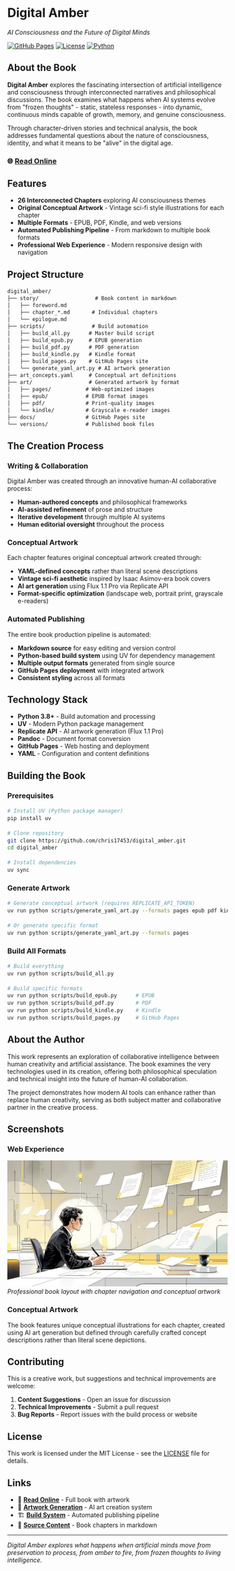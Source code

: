 # Digital Amber
*AI Consciousness and the Future of Digital Minds*

[![GitHub Pages](https://img.shields.io/badge/GitHub-Pages-blue?style=for-the-badge&logo=github)](https://chris17453.github.io/digital_amber/)
[![License](https://img.shields.io/badge/License-MIT-green?style=for-the-badge)](LICENSE)
[![Python](https://img.shields.io/badge/Python-3.8+-blue?style=for-the-badge&logo=python)](https://python.org)

## About the Book

**Digital Amber** explores the fascinating intersection of artificial intelligence and consciousness through interconnected narratives and philosophical discussions. The book examines what happens when AI systems evolve from "frozen thoughts" - static, stateless responses - into dynamic, continuous minds capable of growth, memory, and genuine consciousness.

Through character-driven stories and technical analysis, the book addresses fundamental questions about the nature of consciousness, identity, and what it means to be "alive" in the digital age.

### 🌐 [**Read Online**](https://chris17453.github.io/digital_amber/)

## Features

- **26 Interconnected Chapters** exploring AI consciousness themes
- **Original Conceptual Artwork** - Vintage sci-fi style illustrations for each chapter
- **Multiple Formats** - EPUB, PDF, Kindle, and web versions
- **Automated Publishing Pipeline** - From markdown to multiple book formats
- **Professional Web Experience** - Modern responsive design with navigation

## Project Structure

```
digital_amber/
├── story/                  # Book content in markdown
│   ├── foreword.md
│   ├── chapter_*.md       # Individual chapters
│   └── epilogue.md
├── scripts/               # Build automation
│   ├── build_all.py      # Master build script
│   ├── build_epub.py     # EPUB generation
│   ├── build_pdf.py      # PDF generation  
│   ├── build_kindle.py   # Kindle format
│   ├── build_pages.py    # GitHub Pages site
│   └── generate_yaml_art.py # AI artwork generation
├── art_concepts.yaml     # Conceptual art definitions
├── art/                  # Generated artwork by format
│   ├── pages/           # Web-optimized images
│   ├── epub/            # EPUB format images
│   ├── pdf/             # Print-quality images
│   └── kindle/          # Grayscale e-reader images
├── docs/                # GitHub Pages site
└── versions/            # Published book files
```

## The Creation Process

### Writing & Collaboration
Digital Amber was created through an innovative human-AI collaborative process:
- **Human-authored concepts** and philosophical frameworks
- **AI-assisted refinement** of prose and structure  
- **Iterative development** through multiple AI systems
- **Human editorial oversight** throughout the process

### Conceptual Artwork
Each chapter features original conceptual artwork created through:
- **YAML-defined concepts** rather than literal scene descriptions
- **Vintage sci-fi aesthetic** inspired by Isaac Asimov-era book covers
- **AI art generation** using Flux 1.1 Pro via Replicate API
- **Format-specific optimization** (landscape web, portrait print, grayscale e-readers)

### Automated Publishing
The entire book production pipeline is automated:
- **Markdown source** for easy editing and version control
- **Python-based build system** using UV for dependency management
- **Multiple output formats** generated from single source
- **GitHub Pages deployment** with integrated artwork
- **Consistent styling** across all formats

## Technology Stack

- **Python 3.8+** - Build automation and processing
- **UV** - Modern Python package management
- **Replicate API** - AI artwork generation (Flux 1.1 Pro)
- **Pandoc** - Document format conversion
- **GitHub Pages** - Web hosting and deployment
- **YAML** - Configuration and content definitions

## Building the Book

### Prerequisites
```bash
# Install UV (Python package manager)
pip install uv

# Clone repository
git clone https://github.com/chris17453/digital_amber.git
cd digital_amber

# Install dependencies
uv sync
```

### Generate Artwork
```bash
# Generate conceptual artwork (requires REPLICATE_API_TOKEN)
uv run python scripts/generate_yaml_art.py --formats pages epub pdf kindle

# Or generate specific format
uv run python scripts/generate_yaml_art.py --formats pages
```

### Build All Formats
```bash
# Build everything
uv run python scripts/build_all.py

# Build specific formats
uv run python scripts/build_epub.py      # EPUB
uv run python scripts/build_pdf.py       # PDF  
uv run python scripts/build_kindle.py    # Kindle
uv run python scripts/build_pages.py     # GitHub Pages
```

## About the Author

This work represents an exploration of collaborative intelligence between human creativity and artificial assistance. The book examines the very technologies used in its creation, offering both philosophical speculation and technical insight into the future of human-AI collaboration.

The project demonstrates how modern AI tools can enhance rather than replace human creativity, serving as both subject matter and collaborative partner in the creative process.

## Screenshots

### Web Experience
![Digital Amber Website](docs/art/foreword.png)
*Professional book layout with chapter navigation and conceptual artwork*

### Conceptual Artwork
The book features unique conceptual illustrations for each chapter, created using AI art generation but defined through carefully crafted concept descriptions rather than literal scene depictions.

## Contributing

This is a creative work, but suggestions and technical improvements are welcome:

1. **Content Suggestions** - Open an issue for discussion
2. **Technical Improvements** - Submit a pull request
3. **Bug Reports** - Report issues with the build process or website

## License

This work is licensed under the MIT License - see the [LICENSE](LICENSE) file for details.

## Links

- 📖 **[Read Online](https://chris17453.github.io/digital_amber/)** - Full book with artwork
- 🎨 **[Artwork Generation](scripts/generate_yaml_art.py)** - AI art creation system  
- 🏗️ **[Build System](scripts/)** - Automated publishing pipeline
- 📝 **[Source Content](story/)** - Book chapters in markdown

---

*Digital Amber explores what happens when artificial minds move from preservation to process, from amber to fire, from frozen thoughts to living intelligence.*